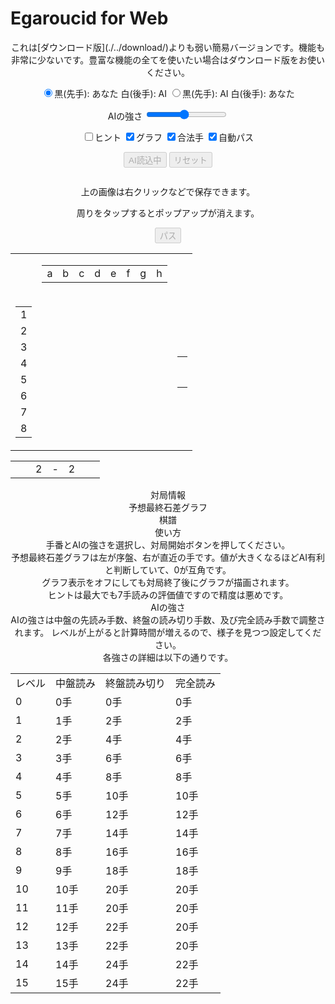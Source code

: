 # Egaroucid for Web

<div align="center">
    これは[ダウンロード版](./../download/)よりも弱い簡易バージョンです。機能も非常に少ないです。豊富な機能の全てを使いたい場合はダウンロード版をお使いください。
</div>

<p align="center">
    <input type="radio" class="radio_size" name="ai_player" value="1" id="white" checked><label for="white" class="setting">黒(先手): あなた 白(後手): AI</label>
    <input type="radio" class="radio_size" name="ai_player" value="0" id="black"><label for="black" class="setting">黒(先手): AI 白(後手): あなた</label>
</p>
<p align="center">
    <span class="setting">AIの強さ</span>
    <input type="range" id="ai_level" min="0" max="15" step="1" value="7">
    <span class="setting" id="ai_level_label"></span>
</p>
<p align="center">
    <input type="checkbox" id="show_value" unchecked><label class="setting" for="show_value">ヒント</label>
    <input type="checkbox" id="show_graph" checked><label class="setting" for="show_graph">グラフ</label>
    <input type="checkbox" id="show_legal" checked><label class="setting" for="show_legal">合法手</label>
    <input type="checkbox" id="auto_pass" checked><label class="setting" for="auto_pass">自動パス</label>
</p>
<div align="center" id="div_start">
    <input type="submit" class="setting" value="AI読込中" onclick="start()" id="start" disabled>
    <input type="submit" class="setting" value="リセット" onclick="reset()" id="reset" disabled>
</div>
<div class="popup" id="js-popup">
    <div class="popup-inner">
        <p align="center" class="sub_title" id="result_text"></p>
        <img class="image" id="game_result">
        <p align="center" class="hidden" id="tweet_result"></p>
        <p align="center" class="text">上の画像は右クリックなどで保存できます。</p>
        <p align="center" class="text">周りをタップするとポップアップが消えます。</p>
    </div>
    <div class="black-background" id="js-black-bg"></div>
</div>
<div align="center">
    <input type="submit" class="setting" value="パス" onclick="pass()" id="pass" disabled>
</div>
<div class="div_main">
    <table class="table_board" align="center">
        <tr>
            <td class="white_element"></td>
            <td class="white_element">
                <table class="coords" id="coord_top">
                    <tr>
                        <td class="coord_cell"><span class="coord">a</span></td>
                        <td class="coord_cell"><span class="coord">b</span></td>
                        <td class="coord_cell"><span class="coord">c</span></td>
                        <td class="coord_cell"><span class="coord">d</span></td>
                        <td class="coord_cell"><span class="coord">e</span></td>
                        <td class="coord_cell"><span class="coord">f</span></td>
                        <td class="coord_cell"><span class="coord">g</span></td>
                        <td class="coord_cell"><span class="coord">h</span></td>
                    </tr>
                </table>
            </td>
            <td class="white_element"></td>
        </tr>
        <tr>
            <td class="white_element">
                <table class="coords" id="coord_left">
                    <tr><td class="coord_cell"><span class="coord">1</span></td></tr>
                    <tr><td class="coord_cell"><span class="coord">2</span></td></tr>
                    <tr><td class="coord_cell"><span class="coord">3</span></td></tr>
                    <tr><td class="coord_cell"><span class="coord">4</span></td></tr>
                    <tr><td class="coord_cell"><span class="coord">5</span></td></tr>
                    <tr><td class="coord_cell"><span class="coord">6</span></td></tr>
                    <tr><td class="coord_cell"><span class="coord">7</span></td></tr>
                    <tr><td class="coord_cell"><span class="coord">8</span></td></tr>
                </table>
            </td>
            <td class="white_element"><table class="board" id="board" align="center"></table></td>
            <td class="white_element">
                <table class="coords" id="coord_right">
                    <tr><td class="coord_cell"><span class="coord"></span></td></tr>
                    <tr><td class="coord_cell"><span class="coord"></span></td></tr>
                    <tr><td class="coord_cell"><span class="coord"></span></td></tr>
                    <tr><td class="coord_cell"><span class="coord"></span></td></tr>
                    <tr><td class="coord_cell"><span class="coord"></span></td></tr>
                    <tr><td class="coord_cell"><span class="coord"></span></td></tr>
                    <tr><td class="coord_cell"><span class="coord"></span></td></tr>
                    <tr><td class="coord_cell"><span class="coord"></span></td></tr>
                </table>
            </td>
        </tr>
    </table>
    <table class="status" id="status" align="center">
        <tr>
            <td class="status_cell"><span class="state_blank"></span></td>
            <td class="status_cell"><span class="black_stone"></span></td>
            <td class="status_char"><span class="state_blank">2</span></td>
            <td class="status_char"><span class="state_blank">-</span></td>
            <td class="status_char"><span class="state_blank">2</span></td>
            <td class="status_cell"><span class="white_stone"></span></td>
            <td class="status_cell"><span class="state_blank"></span></td>
        </tr>
    </table>
</div>
<div id="info" align="center">
    <div class="sub_title">対局情報</div>
    <div class="sub_sub_title">予想最終石差グラフ</div>
    <div class="chart" id="chart_container">
        <canvas id="graph"></canvas>
    </div>
    <div class="sub_sub_title">棋譜</div>
    <div class="record" id="record"></div>
</div>
<div align="center">
    <div class="sub_title" id="usage">使い方</div>
    <div class="text">
        手番とAIの強さを選択し、対局開始ボタンを押してください。<br>
        予想最終石差グラフは左が序盤、右が直近の手です。値が大きくなるほどAI有利と判断していて、0が互角です。<br>
        グラフ表示をオフにしても対局終了後にグラフが描画されます。<br>
        ヒントは最大でも7手読みの評価値ですので精度は悪めです。<br>
    </div>
    <summary class="summary">AIの強さ</summary>
    <div class="text">
        AIの強さは中盤の先読み手数、終盤の読み切り手数、及び完全読み手数で調整されます。
        レベルが上がると計算時間が増えるので、様子を見つつ設定してください。<br>
        各強さの詳細は以下の通りです。
    </div>
    <div class="table_wrapper">
        <table>
            <tr>
                <td class="text">レベル</td>
                <td class="text">中盤読み</td>
                <td class="text">終盤読み切り</td>
                <td class="text">完全読み</td>
            </tr>
            <tr>
                <td class="text">0</td>
                <td class="text">0手</td>
                <td class="text">0手</td>
                <td class="text">0手</td>
            </tr>
            <tr>
                <td class="text">1</td>
                <td class="text">1手</td>
                <td class="text">2手</td>
                <td class="text">2手</td>
            </tr>
            <tr>
                <td class="text">2</td>
                <td class="text">2手</td>
                <td class="text">4手</td>
                <td class="text">4手</td>
            </tr>
            <tr>
                <td class="text">3</td>
                <td class="text">3手</td>
                <td class="text">6手</td>
                <td class="text">6手</td>
            </tr>
            <tr>
                <td class="text">4</td>
                <td class="text">4手</td>
                <td class="text">8手</td>
                <td class="text">8手</td>
            </tr>
            <tr>
                <td class="text">5</td>
                <td class="text">5手</td>
                <td class="text">10手</td>
                <td class="text">10手</td>
            </tr>
            <tr>
                <td class="text">6</td>
                <td class="text">6手</td>
                <td class="text">12手</td>
                <td class="text">12手</td>
            </tr>
            <tr>
                <td class="text">7</td>
                <td class="text">7手</td>
                <td class="text">14手</td>
                <td class="text">14手</td>
            </tr>
            <tr>
                <td class="text">8</td>
                <td class="text">8手</td>
                <td class="text">16手</td>
                <td class="text">16手</td>
            </tr>
            <tr>
                <td class="text">9</td>
                <td class="text">9手</td>
                <td class="text">18手</td>
                <td class="text">18手</td>
            </tr>
            <tr>
                <td class="text">10</td>
                <td class="text">10手</td>
                <td class="text">20手</td>
                <td class="text">20手</td>
            </tr>
            <tr>
                <td class="text">11</td>
                <td class="text">11手</td>
                <td class="text">20手</td>
                <td class="text">20手</td>
            </tr>
            <tr>
                <td class="text">12</td>
                <td class="text">12手</td>
                <td class="text">22手</td>
                <td class="text">20手</td>
            </tr>
            <tr>
                <td class="text">13</td>
                <td class="text">13手</td>
                <td class="text">22手</td>
                <td class="text">20手</td>
            </tr>
            <tr>
                <td class="text">14</td>
                <td class="text">14手</td>
                <td class="text">24手</td>
                <td class="text">22手</td>
            </tr>
            <tr>
                <td class="text">15</td>
                <td class="text">15手</td>
                <td class="text">24手</td>
                <td class="text">22手</td>
            </tr>
        </table>
    </div>
</div>
<script src="https://cdnjs.cloudflare.com/ajax/libs/Chart.js/2.7.2/Chart.bundle.js"></script>
<script src="https://cdnjs.cloudflare.com/ajax/libs/html2canvas/0.4.1/html2canvas.js"></script>
<script src="script.js"></script>

